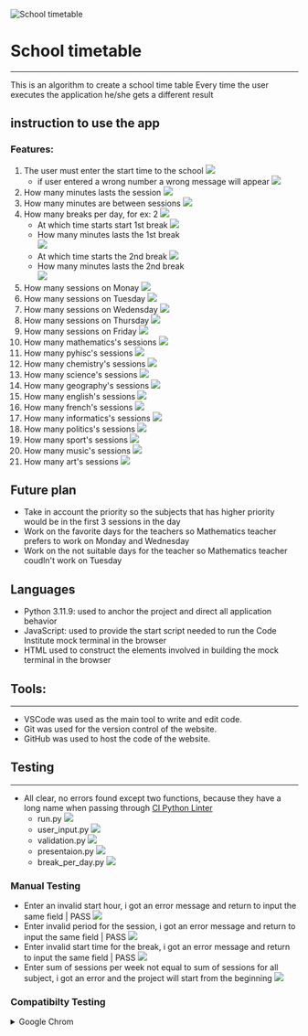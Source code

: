 ![School timetable](assets/images/result-image.png)

# School timetable 
---
This is an algorithm to create a school time table 
Every time the user executes the application he/she gets a different result

## instruction to use the app
### Features:
1. The user must enter the start time to the school 
![](assets/images/start-hour-right.png)
    * if user entered a wrong number a wrong message will appear
 ![](assets/images/start-hour-wrong.png)   
2. How many minutes lasts the session
![](assets/images/period-of-session.png)
3. How many minutes are between sessions
![](assets/images/break-between-sessions.png)
4. How many breaks per day, for ex: 2
![](assets/images/number-of-breaks'.png)
    * At which time starts start 1st break 
![](assets/images/1st%20break%20start.png)
    * How many minutes lasts the 1st break                              
![](assets/images/1st-break-period.png)    
    * At which time starts the 2nd break
![](assets/images/2nd-break-start.png)
    * How many minutes lasts the 2nd break                          
![](assets/images/2nd-break-period.png)
5. How many sessions on Monay
![](assets/images/number-of-sessions-on-monday.png)
6. How many sessions on Tuesday
![](assets/images/number-of-sessions-on-tuesday.png)
7. How many sessions on Wedensday
![](assets/images/number-of-sessions-on-wednesday.png)
8. How many sessions on Thursday
![](assets/images/number-of-sessions-on-thursday.png)
9. How many sessions on Friday
![](assets/images/number-of-sessions-on-friday.png)
10. How many mathematics's sessions
![](assets/images/number-of-math-sessions.png)
11. How many pyhisc's sessions
![](assets/images/number-of-physic-sessions.png)
12. How many chemistry's sessions
![](assets/images/number-of-chemistry-sessions.png)
13. How many science's sessions
![](assets/images/number-of-science-sessions.png)
14. How many geography's sessions
![](assets/images/number-of-geography-sessions.png)
15. How many english's sessions
![](assets/images/number-of-english-sessions.png)
16. How many french's sessions
![](assets/images/number-of-french-sessions.png)
17. How many informatics's sessions
![](assets/images/number-of-informatics-sessions.png)
18. How many politics's sessions
![](assets/images/number-of-politics-sessions.png)
19. How many sport's sessions
![](assets/images/number-of-sport-sessions.png)
20. How many music's sessions
![](assets/images/number-of-music-sessions.png)
21. How many art's sessions
![](assets/images/number-of-art-sessions.png)

## Future plan
* Take in account the priority so the subjects that has higher priority would be in the first 3 sessions in the day
* Work on the favorite days for the teachers so Mathematics teacher prefers to work on Monday and Wednesday
* Work on the not suitable days for the teacher so Mathematics teacher coudln't work on Tuesday

## Languages
* Python 3.11.9: used to anchor the project and direct all application behavior
* JavaScript: used to provide the start script needed to run the Code Institute mock terminal in the browser
* HTML used to construct the elements involved in building the mock terminal in the browser


## Tools:
---
* VSCode was used as the main tool to write and edit code.
* Git was used for the version control of the website.
* GitHub was used to host the code of the website.

## Testing
---
* All clear, no errors found except two functions, because they have a long name when passing through [CI Python Linter](https://pep8ci.herokuapp.com/#)
    * run.py
    ![](assets/images/run_py_validation.png)
    * user_input.py
    ![](assets/images/user_input_py_validation.png)
    * validation.py
    ![](assets/images/validation_py_validation.png)
    * presentaion.py
    ![](assets/images/presentaion_py_validation.png)
    * break_per_day.py
    ![](assets/images/break_per_day_py_validation.png)

### Manual Testing 
- Enter an invalid start hour, i got an error message and return to input the same field | PASS
![](assets/images/manual_testing_1.png)
- Enter invalid period for the session, i got an error message and return to input the same field | PASS
![](assets/images/)
- Enter invalid start time for the break, i got an error message and return to input the same field | PASS
![](assets/images/manual_testing_3.png)
- Enter sum of sessions per week not equal to sum of sessions for all subject, i got an error and the project will start from the beginning
![](assets/images/manual_testing_4.png)

### Compatibilty Testing
<details>
<summary>
    Google Chrom
</summary>
![](assets/images/Testing_Google_Chrome.png)
<details>

<details>
<summary>
    Microsoft Edge
</summary>
![](assets/images/Testing_Microsoft_Edge.png)
<details>

<details>
<summary>
    Mozella 
</summary>
![](assets/images/Testing_Firefox.png)
<details>

<details>
<summary>
    Opera
</summary>
![](assets/images/Testing_Opera.png)
<details>

## Deployment
---
* The program was deployed to [Heroku](https://dashboard.heroku.com/).
* The program can be reached by the [link](https://school-time-table-e8ecb79978ea.herokuapp.com/)
### To deploy the project as an application that can be run locally:
Note:

1. This project requires you to have Python installed on your local PC:
* sudo apt install python3
2. You will also need pip installed to allow the installation of modules the application uses.
* sudo apt install python3-pip
Create a local copy of the GitHub repository by following process below:
* Clone the repository:
    1. Open a folder on your computer with the terminal.
    2. Run the following command
    3. git clone https://github.com/IuliiaKonovalova/madlib_with_python.git
### To deploy the project to Heroku so it can be run as a remote web application
1. Create a Heroku account if you don't already have one here [Heroku](https://dashboard.heroku.com/).
2. Create a new Heroku application on the following page here New [Heroku App](https://dashboard.heroku.com/apps):
3. Go to the Deploy tab
4. Link your GitHub account and connect the application to the repository you created.
5. Go to the Settings tab
6. Click "Add buildpack"
7. Add the Python and Node.js buildpacks in the following order
8. Click Reveal Config Vars
9. Add 1 new Config Vars
10. Key: PORT    Value: 8000
    * This Config was provided by [CODE INSTITUTE](https://codeinstitute.net/de/).
11. Click Deploy Branch
12. Click View to launch the application inside a web page.

# Acknowledgements
I am enormously thankful to my mentor [Iuliia Konovalova](https://github.com/IuliiaKonovalova?tab=repositories) for her guidance and valuable feedback!